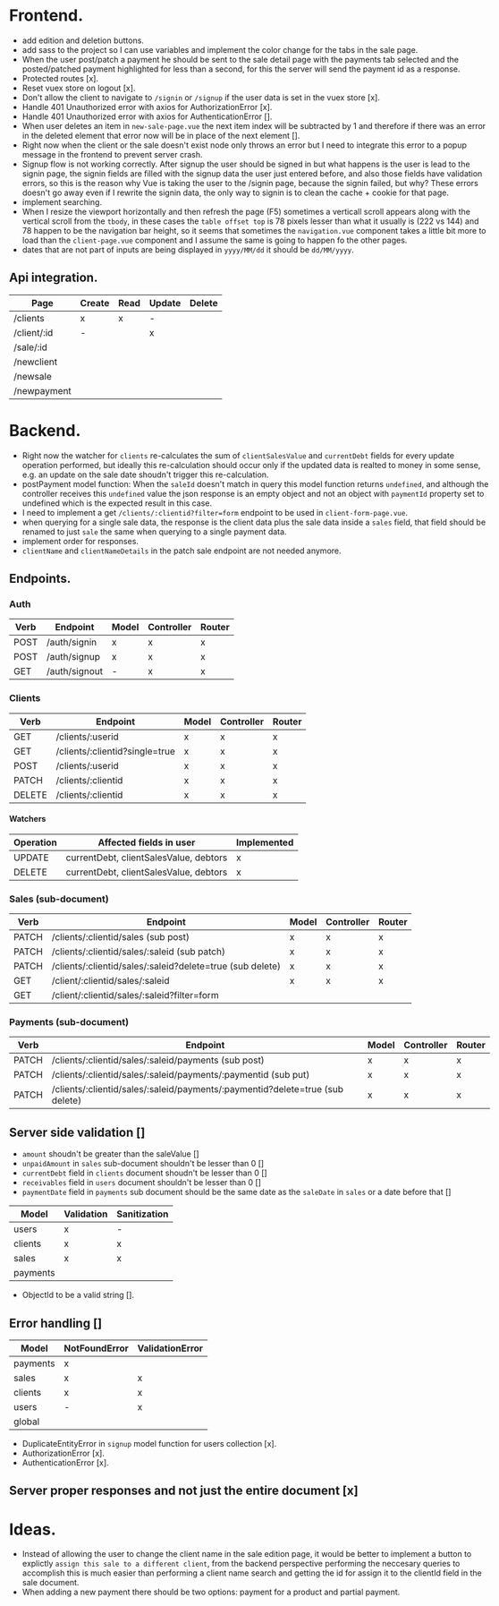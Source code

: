 <style type="text/css">
body {
  max-width: 1800px;
  margin-left: auto;
  margin-right: auto;
}
</style>

# Frontend.
* add edition and deletion buttons.
* add sass to the project so I can use variables and implement the color change for the tabs in the sale page.
* When the user post/patch a payment he should be sent to the sale detail page with the payments tab selected and the posted/patched payment highlighted for less than a second, for this the server will send the payment id as a response.
* Protected routes [x].
* Reset vuex store on logout [x].
* Don't allow the client to navigate to `/signin` or `/signup` if the user data is set in the vuex store [x].
* Handle 401 Unauthorized error with axios for AuthorizationError [x].
* Handle 401 Unauthorized error with axios for AuthenticationError [].
* When user deletes an item in `new-sale-page.vue` the next item index will be subtracted by 1 and therefore if there was an error in the deleted element that error now will be in place of the next element [].
* Right now when the client or the sale doesn't exist node only throws an error but I need to integrate this error to a popup message in the frontend to prevent server crash.
* Signup flow is not working correctly. After signup the user should be signed in but what happens is the user is lead to the signin page, the signin fields are filled with the signup data the user just entered before, and also those fields have validation errors, so this is the reason why Vue is taking the user to the /signin page, because the signin failed, but why? These errors doesn't go away even if I rewrite the signin data, the only way to signin is to clean the cache + cookie for that page.
* implement searching.
* When I resize the viewport horizontally and then refresh the page (F5) sometimes a verticall scroll appears along with the vertical scroll from the `tbody`, in these cases the `table offset top` is 78 pixels lesser than what it usually is (222 vs 144) and 78 happen to be the navigation bar height, so it seems that sometimes the `navigation.vue` component takes a little bit more to load than the `client-page.vue` component and I assume the same is going to happen fo the other pages.
* dates that are not part of inputs are being displayed in `yyyy/MM/dd` it should be `dd/MM/yyyy`.

## Api integration.

| Page        | Create | Read | Update | Delete |
|-------------|--------|------|--------|--------|
| /clients    | x      | x    | -      |        |
| /client/:id | -      |      | x      |        |
| /sale/:id   |        |      |        |        |
| /newclient  |        |      |        |        |
| /newsale    |        |      |        |        |
| /newpayment |        |      |        |        |

# Backend.
* Right now the watcher for `clients` re-calculates the sum of `clientSalesValue` and `currentDebt` fields for every update operation performed, but ideally this re-calculation should occur only if the updated data is realted to money in some sense, e.g. an update on the sale date shoudn't trigger this re-calculation.
* postPayment model function: When the `saleId` doesn't match in query this model function returns `undefined`, and although the controller receives this `undefined` value the json response is an empty object and not an object with `paymentId` property set to undefined which is the expected result in this case.
* I need to implement a get `/clients/:clientid?filter=form` endpoint to be used in `client-form-page.vue`.
* when querying for a single sale data, the response is the client data plus the sale data inside a `sales` field, that field should be renamed to just `sale` the same when querying to a single payment data.
* implement order for responses.
* `clientName` and `clientNameDetails` in the patch sale endpoint are not needed anymore.

## Endpoints.

### Auth

| Verb | Endpoint      | Model | Controller | Router |
|------|---------------|-------|------------|--------|
| POST | /auth/signin  | x     | x          | x      |
| POST | /auth/signup  | x     | x          | x      |
| GET  | /auth/signout | -     | x          | x      |

### Clients

| Verb   | Endpoint                       | Model | Controller | Router |
|--------|--------------------------------|-------|------------|--------|
| GET    | /clients/:userid               | x     | x          | x      |
| GET    | /clients/:clientid?single=true | x     | x          | x      |
| POST   | /clients/:userid               | x     | x          | x      |
| PATCH  | /clients/:clientid             | x     | x          | x      |
| DELETE | /clients/:clientid             | x     | x          | x      |

#### Watchers

| Operation | Affected fields in user                | Implemented |
|-----------|----------------------------------------|-------------|
| UPDATE    | currentDebt, clientSalesValue, debtors | x           |
| DELETE    | currentDebt, clientSalesValue, debtors | x           |

### Sales (sub-document)

| Verb  | Endpoint                                                  | Model | Controller | Router |
|-------|-----------------------------------------------------------|-------|------------|--------|
| PATCH | /clients/:clientid/sales (sub post)                       | x     | x          | x      |
| PATCH | /clients/:clientid/sales/:saleid (sub patch)              | x     | x          | x      |
| PATCH | /clients/:clientid/sales/:saleid?delete=true (sub delete) | x     | x          | x      |
| GET   | /client/:clientid/sales/:saleid                           | x     | x          | x      |
| GET   | /client/:clientid/sales/:saleid?filter=form               |       |            |        |

### Payments (sub-document)

| Verb  | Endpoint                                                                      | Model | Controller | Router |
|-------|-------------------------------------------------------------------------------|-------|------------|--------|
| PATCH | /clients/:clientid/sales/:saleid/payments (sub post)                          | x     | x          | x      |
| PATCH | /clients/:clientid/sales/:saleid/payments/:paymentid (sub put)                | x     | x          | x      |
| PATCH | /clients/:clientid/sales/:saleid/payments/:paymentid?delete=true (sub delete) | x     | x          | x      |

## Server side validation []
* `amount` shoudn't be greater than the saleValue []
* `unpaidAmount` in `sales` sub-document shouldn't be lesser than 0 []
* `currentDebt` field in `clients` document shoudn't be lesser than 0 []
* `receivables` field in `users` document shouldn't be lesser than 0 []
* `paymentDate` field in `payments` sub document should be the same date as the `saleDate` in `sales` or a date before that []

| Model    | Validation | Sanitization |
|----------|------------|--------------|
| users    | x          | -            |
| clients  | x          | x            |
| sales    | x          | x            |
| payments |            |              |

* ObjectId to be a valid string [].

## Error handling []

| Model    | NotFoundError | ValidationError |
|----------|---------------|-----------------|
| payments | x             |                 |
| sales    | x             | x               |
| clients  | x             | x               |
| users    | -             | x               |
| global   |               |                 |

* DuplicateEntityError in `signup` model function for users collection [x].
* AuthorizationError [x].
* AuthenticationError [x].

## Server proper responses and not just the entire document [x]

# Ideas. 
* Instead of allowing the user to change the client name in the sale edition page, it would be better to implement a button to explictly `assign this sale to a different client`, from the backend perspective performing the neccesary queries to accomplish this is much easier than performing a client name search and getting the id for assign it to the clientId field in the sale document.
* When adding a new payment there should be two options: payment for a product and partial payment.
